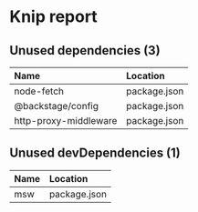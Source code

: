 # Knip report

## Unused dependencies (3)

| Name                  | Location     |
|:----------------------|:-------------|
| node-fetch            | package.json |
| @backstage/config     | package.json |
| http-proxy-middleware | package.json |

## Unused devDependencies (1)

| Name | Location     |
|:----|:-------------|
| msw | package.json |

